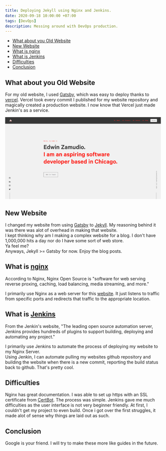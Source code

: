 ```yaml
---
title: Deploying Jekyll using Nginx and Jenkins.
date: 2020-09-18 10:00:00 +07:00
tags: [DevOps]
description: Messing around with DevOps production. 
---
```


- [What about you Old Website](#what-about-you-old-website)
- [New Website](#new-website)
- [What is nginx](#what-is-nginx)
- [What is Jenkins](#what-is-jenkins)
- [Difficulties](#difficulties)
- [Conclusion](#conclusion)

What about you Old Website
---------------------

For my old website, I used [Gatsby](https://www.gatsbyjs.com), which was easy to deploy thanks to [vercel](https://vercel.com).
Vercel took every commit I published for my website repository and magically created a production website.
I now know that Vercel just made Jenkin's as a service.

![Old website](old_web.png)

New Website
------------------------------------------------------

I changed my website from using [Gatsby](https://www.gatsbyjs.com) to [Jekyll](https://www.jekyll.com). My reasoning behind it was there was alot of overhead in making that website.  
I kept thinking why am I making a complex website for a blog.
I don't have 1,000,000 hits a day nor do I have some sort of web store.  
Ya feel me?  
Anyways, Jekyll >= Gatsby for now.
Enjoy the blog posts.

What is [nginx](https://www.nginx.com)  
----------------------------------  

According to Nginx, Nginx Open Source is "software for web serving reverse proxing, caching, load balancing, media streaming, and more."

I primarily use Nginx as a web server for this [website](https://edwin.computer). It just listens to traffic from specific ports and redirects that traffic to the appropriate location.

What is [Jenkins](https://www.jenkins.com)
-----------------------------

From the Jenkin's website, "The leading open source automation server, Jenkins provides hundreds of plugins to support building, deploying and automating any project."

I primarily use Jenkins to automate the process of deploying my website to my Nginx Server.  
Using Jenkin, I can automate pulling my websites github repository and building the website when there is a new commit, reporting the build status back to github. That's pretty cool.

Difficulties
------------------------------

Nginx has great documentation. I was able to set up https with an SSL certificate from [CertBot](https://certbot.eff.org/). The process was simple.
Jenkins gave me much difficulties as the user interface is not very beginner friendly. At first, I couldn't get my project to even build. Once i got over the first struggles, it made alot of sense why things are laid out as such.

Conclusion
------------------------------

Google is your friend. I will try to make these more like guides in the future.
